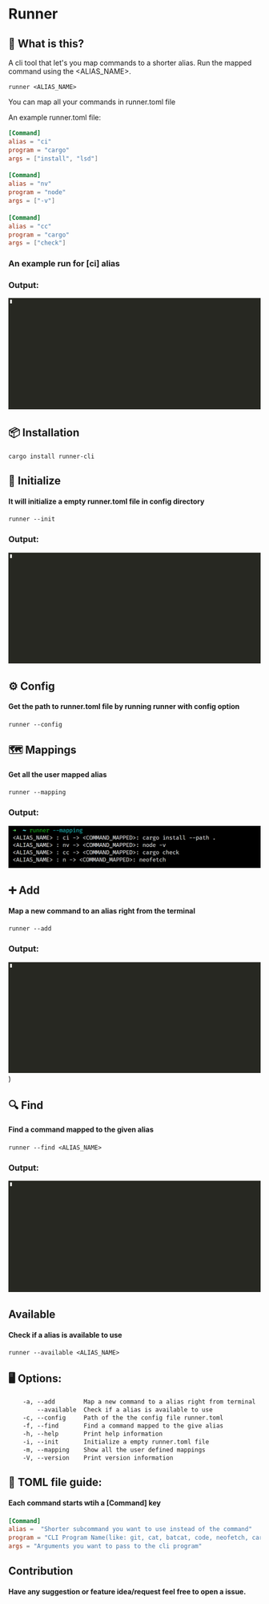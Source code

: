 # Runner

## 🤔 What is this?
A cli tool that let's you map commands to a shorter alias. Run the mapped command using the <ALIAS_NAME>.

```
runner <ALIAS_NAME>
```
You can map all your commands in runner.toml file

An example runner.toml file:
```toml
[Command]
alias = "ci"
program = "cargo"
args = ["install", "lsd"]

[Command]
alias = "nv"
program = "node"
args = ["-v"]

[Command]
alias = "cc"
program = "cargo"
args = ["check"]

```
### An example run for [ci] alias
### Output: 
<img src = "images/ci.gif">

## 📦 Installation
```
cargo install runner-cli
```

## 🏁 Initialize

#### It will initialize a empty runner.toml file in config directory

```
runner --init
```
### Output:
<img src = "images/init.gif">


## ⚙️ Config

#### Get the path to runner.toml file by running runner with config option
```
runner --config
```

## 🗺️ Mappings

#### Get all the user mapped alias

```
runner --mapping
```

### Output: 

<img src = "images/mapping.png">

## ➕ Add

#### Map a new command to an alias right from the terminal

```
runner --add
```

### Output: 

<img src = "images/add.gif">)

## 🔍 Find

#### Find a command mapped to the given alias

```
runner --find <ALIAS_NAME>
```

### Output:

<img src = "images/find.gif">

## Available 
#### Check if a alias is available to use

```
runner --available <ALIAS_NAME>
```

## 🖥️ Options:

```
    -a, --add        Map a new command to a alias right from terminal
        --available  Check if a alias is available to use
    -c, --config     Path of the the config file runner.toml
    -f, --find       Find a command mapped to the give alias
    -h, --help       Print help information
    -i, --init       Initialize a empty runner.toml file
    -m, --mapping    Show all the user defined mappings
    -V, --version    Print version information
```

## 📄 TOML file guide:

#### Each command starts wtih a [Command] key


```toml
[Command]
alias =  "Shorter subcommand you want to use instead of the command"
program = "CLI Program Name(like: git, cat, batcat, code, neofetch, cargo, python, node, npm etc.)"
args = "Arguments you want to pass to the cli program"
```

## Contribution
#### Have any suggestion or feature idea/request feel free to open a issue.
